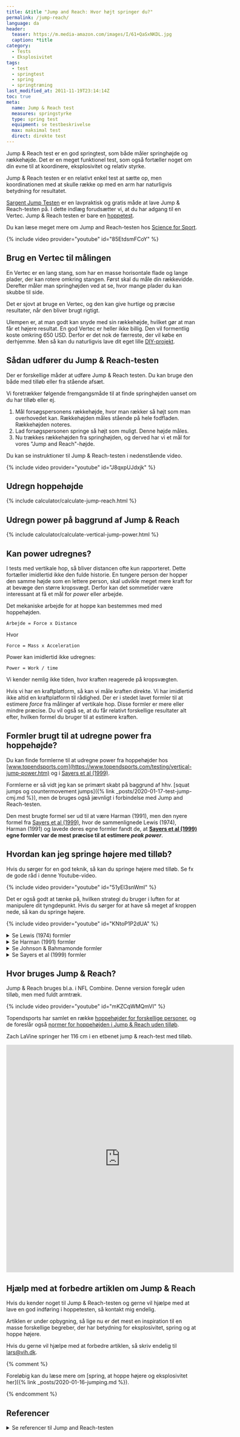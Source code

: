 ```yaml
---
title: &title "Jump and Reach: Hvor højt springer du?"
permalink: /jump-reach/
language: da
header:
  teaser: https://m.media-amazon.com/images/I/61+QaSxNKDL.jpg
  caption: *title
category:
  - Tests
  - Eksplosivitet
tags:
  - test
  - springtest
  - spring
  - springtræning
last_modified_at: 2011-11-19T23:14:14Z
toc: true
meta:
  name: Jump & Reach test
  measures: springstyrke
  type: spring test
  equipment: se testbeskrivelse
  max: maksimal test
  direct: direkte test
---
```


Jump & Reach test er en god springtest, som både måler springhøjde og rækkehøjde. Det er en meget funktionel test, som også fortæller noget om din evne til at koordinere, eksplosivitet og relativ styrke.

Jump & Reach testen er en relativt enkel test at sætte op, men koordinationen med at skulle række op med en arm har naturligvis betydning for resultatet.

[Sargent Jump Testen](/sargent-jump-test/) er en lavpraktisk og gratis måde at lave Jump & Reach-testen på. I dette indlæg forudsætter vi, at du har adgang til en Vertec. Jump & Reach testen er bare en [hoppetest](/springtests-hoppehoejde/).

Du kan læse meget mere om Jump and Reach-testen hos [Science for Sport](https://www.scienceforsport.com/vertec-jump-test/).

{% include video provider="youtube" id="85EtdsmFCoY" %}

## Brug en Vertec til målingen

En Vertec er en lang stang, som har en masse horisontale flade og lange plader, der kan rotere omkring stangen. Først skal du måle din rækkevidde. Derefter måler man springhøjden ved at se, hvor mange plader du kan skubbe til side.

Det er sjovt at bruge en Vertec, og den kan give hurtige og præcise resultater, når den bliver brugt rigtigt.

Ulempen er, at man godt kan snyde med sin rækkehøjde, hvilket gør at man får et højere resultat. En god Vertec er heller ikke billig. Den vil formentlig koste omkring 650 USD. Derfor er det nok de færreste, der vil købe en derhjemme. Men så kan du naturligvis lave dit eget lille [DIY-projekt](https://www.youtube.com/watch?v=j0pZ75N970A).

## Sådan udfører du Jump & Reach-testen

Der er forskellige måder at udføre Jump & Reach testen. Du kan bruge den både med tilløb eller fra stående afsæt.

Vi foretrækker følgende fremgangsmåde til at finde springhøjden uanset om du har tilløb eller ej.

1. Mål forsøgspersonens rækkehøjde, hvor man rækker så højt som man overhovedet kan. Rækkehøjden måles stående på hele fodfladen. Rækkehøjden noteres.
2. Lad forsøgspersonen springe så højt som muligt. Denne højde måles.
3. Nu trækkes rækkehøjden fra springhøjden, og derved har vi et mål for vores "Jump and Reach"-højde.

Du kan se instruktioner til Jump & Reach-testen i nedenstående video.

{% include video provider="youtube" id="J8qxpUJdxjk" %}

## Udregn hoppehøjde

{% include calculator/calculate-jump-reach.html %}

## Udregn power på baggrund af Jump & Reach

{% include calculator/calculate-vertical-jump-power.html %}

## Kan power udregnes?

I tests med vertikale hop, så bliver distancen ofte kun rapporteret. Dette fortæller imidlertid ikke den fulde historie. En tungere person der hopper den samme højde som en lettere person, skal udvikle meget mere kraft for at bevæge den større kropsvægt. Derfor kan det sommetider være interessant at få et mål for _power_ eller arbejde.

Det mekaniske arbejde for at hoppe kan bestemmes med med hoppehøjden.

    Arbejde = Force x Distance

Hvor

    Force = Mass x Acceleration

Power kan imidlertid ikke udregnes:

    Power = Work / time

Vi kender nemlig ikke tiden, hvor kraften reagerede på kropsvægten.

Hvis vi har en kraftplatform, så kan vi måle kraften direkte. Vi har imidlertid ikke altid en kraftplatform til rådighed. Der er i stedet lavet formler til at estimere _force_ fra målinger af vertikale hop. Disse formler er mere eller mindre præcise. Du vil også se, at du får relativt forskellige resultater alt efter, hvilken formel du bruger til at estimere kraften.

## Formler brugt til at udregne power fra hoppehøjde?

Du kan finde formlerne til at udregne power fra hoppehøjder hos [www.topendsports.com](https://www.topendsports.com/testing/vertical-jump-power.htm) og i [Sayers et al (1999)](https://journals.lww.com/acsm-msse/Fulltext/1999/04000/Cross_validation_of_three_jump_power_equations.13.aspx).

Formlerne er så vidt jeg kan se primært skabt på baggrund af hhv. [squat jumps og countermovement jumps]({% link _posts/2020-01-17-test-jump-cmj.md %}), men de bruges også jævnligt i forbindelse med Jump and Reach-testen.

Den mest brugte formel ser ud til at være Harman (1991), men den nyere formel fra [Sayers et al (1999)](https://journals.lww.com/acsm-msse/Fulltext/1999/04000/Cross_validation_of_three_jump_power_equations.13.aspx), hvor de sammenlignede Lewis (1974), Harman (1991) og lavede deres egne formler fandt de, at **[Sayers et al (1999)](https://journals.lww.com/acsm-msse/Fulltext/1999/04000/Cross_validation_of_three_jump_power_equations.13.aspx) egne formler var de mest præcise til at estimere _peak power_**.

## Hvordan kan jeg springe højere med tilløb?

Hvis du sørger for en god teknik, så kan du springe højere med tilløb. Se fx de gode råd i denne Youtube-video.

{% include video provider="youtube" id="51yEI3snWmI" %}

Det er også godt at tænke på, hvilken strategi du bruger i luften for at manipulere dit tyngdepunkt. Hvis du sørger for at have så meget af kroppen nede, så kan du springe højere.

{% include video provider="youtube" id="KNtoP1P2dUA" %}

<details markdown="1" class="equation">
  <summary>Se Lewis (1974) formler</summary>

{% include motionsplan/math formula="Average power (kg*m*^-1 = \sqrt{4.9} * body mass (kg) * \sqrt{jump-and-reach score (m)}" %}

For at få værdien i watt, så skal Power ganges med 9,81, som er tyngdekraften.

[Sayers et al (1999)](https://journals.lww.com/acsm-msse/Fulltext/1999/04000/Cross_validation_of_three_jump_power_equations.13.aspx) fandet at Peak Power blev underestimeret med 6,7-9,9% alt efter om de brugte data fra et CMJ eller et SJ-jump.
</details>

<details markdown="1" class="equation">
  <summary>Se Harman (1991) formler</summary>

Peak Power (W) = 61.9 * jump height (cm) + 36 * body mass (kg) - 1822

I den oprindelige reference står der **+ 1822**, men i [Sayers et al (1999)](https://journals.lww.com/acsm-msse/Fulltext/1999/04000/Cross_validation_of_three_jump_power_equations.13.aspx), hvor Harman er co-author, står formlen opgivet til **- 1822**, hvilket får værdierne til at passe meget bedre med de andre formler.

[Sayers et al (1999)](https://journals.lww.com/acsm-msse/Fulltext/1999/04000/Cross_validation_of_three_jump_power_equations.13.aspx) fandet at Peak Power blev underestimeret med 6,7-9,9% alt efter om de brugte data fra et CMJ eller et SJ-jump.
</details>

<details markdown="1" class="equation">
  <summary>Se Johnson & Bahmamonde formler</summary>

Peak Power = 78.6 * jump_height + 60.3 * body_mass - 15.3 * height - 1308

Johnson og Bahamonde inkluderer deltagernes højde i formularerne.
</details>

<details markdown="1" class="equation">
  <summary>Se Sayers et al (1999) formler</summary>

[Sayers et al (1999)](https://journals.lww.com/acsm-msse/Fulltext/1999/04000/Cross_validation_of_three_jump_power_equations.13.aspx) gennemgik formlerne fra Lewis (1974) og Harman (1991).

I studiet fandt de ud af, at man med fordel kan bruge to forskellige formler alt efter om man laver et Squat Jump eller et Counter Movement Jump.

Ved brug af data fra SJ.

Peak Power = 60.7 * jump_height + 45.3 * body_mass - 2055;

Ved brug fra CMJ.

Peak Power = 51.9 * jump_height + 48.9 * body_mass - 2007;
</details>

## Hvor bruges Jump & Reach?

Jump & Reach bruges bl.a. i NFL Combine. Denne version foregår uden tilløb, men med fuldt armtræk.

{% include video provider="youtube" id="mKZCqWMQmVI" %}

Topendsports har samlet en række [hoppehøjder for forskellige personer](https://www.topendsports.com/testing/results/vertical-jump.htm), og de foreslår også [normer for hoppehøjden i Jump & Reach uden tilløb](https://www.topendsports.com/testing/norms/vertical-jump.htm).

Zach LaVine springer her 116 cm i en etbenet jump & reach-test med tilløb.

<iframe src="https://vine.co/v/MDmK2MaeV3P/embed/simple" width="600" height="600" frameborder="0"></iframe><script src="https://platform.vine.co/static/scripts/embed.js"></script>

## Hjælp med at forbedre artiklen om Jump & Reach

Hvis du kender noget til Jump & Reach-testen og gerne vil hjælpe med at lave en god indføring i hoppetesten, så kontakt mig endelig.

Artiklen er under opbygning, så lige nu er det mest en inspiration til en masse forskellige begreber, der har betydning for eksplosivitet, spring og at hoppe højere.

Hvis du gerne vil hjælpe med at forbedre artiklen, så skriv endelig til lars@vih.dk.

{% comment %}

Foreløbig kan du læse mere om [spring, at hoppe højere og eksplosivitet her]({% link _posts/2020-01-16-jumping.md %}).

{% endcomment %}

## Referencer

<details markdown="1" class="references">
  <summary>Se referencer til Jump and Reach-testen</summary>

- [Vertec Jump Test](https://www.scienceforsport.com/vertec-jump-test/)
- Harman, Everett, Michael Rosenstein, Peter Frykman, Richard Rosenstein, og William Kraemer. 1991. “Estimation of Human Power Output from Vertical Jump”. Journal of Strength and Conditioning Research 5 (3): 116–20.
- Johnson, Doug, og Rafael Bahamonde. 1996. “Power Output Estimate in University Athletes”. Journal of Strength and Conditioning Research 10 (3): 161–66.
- Sayers, S. P., D. V. Harackiewicz, E. A. Harman, P. N. Frykman, og M. T. Rosenstein. 1999. “Cross-Validation of Three Jump Power Equations”. Medicine and Science in Sports and Exercise 31 (4): 572–77. https://doi.org/10.1097/00005768-199904000-00013.
</details>
